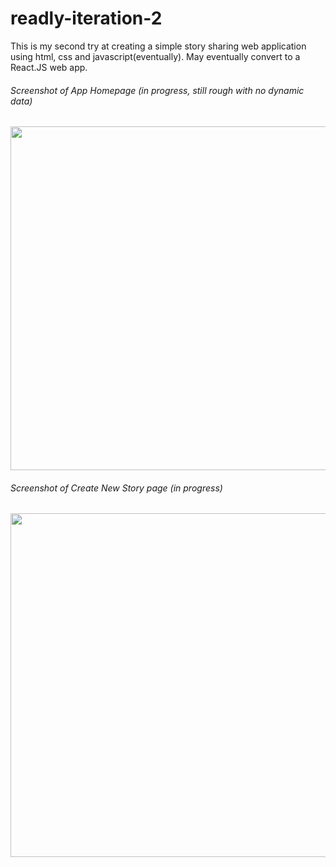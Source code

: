 # readly-iteration-2
This is my second try at creating a simple story sharing web application using html, css and javascript(eventually). May eventually convert to a React.JS web app.

###### Screenshot of App Homepage (in progress, still rough with no dynamic data)
<img src="https://github.com/user-attachments/assets/59dedf24-14ca-4dae-a5b7-ce05c89c679a" width="550">

###### Screenshot of Create New Story page (in progress)
<img src="https://github.com/user-attachments/assets/9cf15f39-dc15-4de5-a4c0-955bcc5efe31" width="550">

